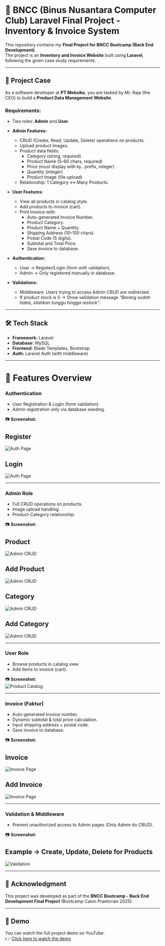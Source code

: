 # 🛒 BNCC (Binus Nusantara Computer Club) Laravel Final Project - Inventory & Invoice System

This repository contains my **Final Project for BNCC Bootcamp (Back End Development)**.  
The project is an **Inventory and Invoice Website** built using **Laravel**, following the given case study requirements.

---

## 📌 Project Case

As a software developer at **PT Meksiko**, you are tasked by Mr. Raja (the CEO) to build a **Product Data Management Website**.  

### Requirements:
- Two roles: **Admin** and **User**.  
- **Admin Features:**
  - CRUD (Create, Read, Update, Delete) operations on products.
  - Upload product images.
  - Product data fields:
    - Category (string, required)
    - Product Name (5–80 chars, required)
    - Price (must display with `Rp.` prefix, integer)
    - Quantity (integer)
    - Product Image (file upload)
  - Relationship: 1 Category ↔ Many Products.

- **User Features:**
  - View all products in catalog style.
  - Add products to invoice (cart).
  - Print invoice with:
    - Auto-generated Invoice Number.
    - Product Category.
    - Product Name + Quantity.
    - Shipping Address (10–100 chars).
    - Postal Code (5 digits).
    - Subtotal and Total Price.
    - Save invoice to database.

- **Authentication:**
  - User → Register/Login (form with validation).
  - Admin → Only registered manually in database.

- **Validations:**
  - Middleware: Users trying to access Admin CRUD are redirected.
  - If product stock is 0 → Show validation message *“Barang sudah habis, silahkan tunggu hingga restock”*.  

---

## 🛠 Tech Stack
- **Framework:** Laravel  
- **Database:** MySQL  
- **Frontend:** Blade Templates, Bootstrap  
- **Auth:** Laravel Auth (with middleware)  

---

# 🔑 Features Overview

### Authentication
- User Registration & Login (form validation).
- Admin registration only via database seeding.  

📷 **Screenshot:**  
## Register
![Auth Page](screenshots/Register.png)
## Login
![Auth Page](screenshots/Login.png)

---

### Admin Role
- Full CRUD operations on products.
- Image upload handling.
- Product-Category relationship.  

📷 **Screenshot:**  
## Product
![Admin CRUD](screenshots/Product.png)

## Add Product
![Admin CRUD](screenshots/AddProduct.png)

## Category
![Admin CRUD](screenshots/Category.png)

## Add Category
![Admin CRUD](screenshots/AddCategory.png)

---

### User Role
- Browse products in catalog view.  
- Add items to invoice (cart).  

📷 **Screenshot:**  
![Product Catalog](screenshots/MyInvoice.png)

---

### Invoice (Faktur)
- Auto-generated invoice number.
- Dynamic subtotal & total price calculation.
- Input shipping address + postal code.
- Save invoice to database.  

📷 **Screenshot:**  
## Invoice
![Invoice Page](screenshots/Invoice.png)

## Add Invoice
![Invoice Page](screenshots/AddInvoice.png)

---

### Validation & Middleware
- Prevent unauthorized access to Admin pages (Only Admin do CRUD).

📷 **Screenshot:**  
## Example -> Create, Update, Delete for Products
![Validation](screenshots/Admin.png)

---

## 🙏 Acknowledgment
This project was developed as part of the **BNCC Bootcamp - Back End Development Final Project** (Bootcamp Calon Praetorian 2025).

---

## 🎥 Demo
You can watch the full project demo on YouTube:  
👉 [Click here to watch the demo](https://drive.google.com/file/d/1D6iYUyKTtPdeegFgdwDEKAcRjC8Bq4kz/view?usp=drive_link)
